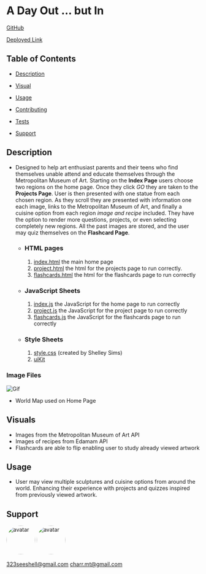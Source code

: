 #  **A Day Out ... but In** #

[GitHub](https://https://github.com/SeeShell/a-day-out)

[Deployed Link](https://seeshell.github.io/a-day-out/)


## Table of Contents

- [Description](#description) 

- [Visual](#visual) 

- [Usage](#usage) 

- [Contributing](#contributing) 

- [Tests](#tests) 

- [Support](#support) 


## **Description**

-  Designed to help art enthusiast parents and their teens who find themselves unable attend and educate themselves through the Metropolitan Museum of Art. Starting on the **Index Page** users choose two regions on the home page. Once they click *GO* they are taken to the **Projects Page**. User is then presented with one statue from each chosen region. As they scroll they are presented with information one each image, links to the Metropolitan Museum of Art, and finally a cuisine option from each region *image and recipe* included. They have the option to render more questions, projects, or even selecting completely new regions. All the past images are stored, and the user may quiz themselves on the **Flashcard Page**.



    - ### **HTML pages**

         1. [index.html](index.html)    the main home page
         2. [project.html](project.html)    the html for the projects page to run correctly.
         3. [flashcards.html](flashcards.html)  the html for the flashcards page to run correctly
    

    - ### **JavaScript Sheets** 

         1. [index.js](assets/js/index.js)  the JavaScript for the home page to run correctly
         2. [project.js](assets/js/project.js)  the JavaScript for the project page to run correctly
         3. [flashcards.js](assets/js/flashcards.js)    the JavaScript for the flashcards page to run correctly


    - ### **Style Sheets**

         1. [style.css](assets/css/style.css) (created by Shelley Sims)
         2. [uiKit](https://getuikit.com/docs/introduction)


### **Image Files** 

![Gif](ADayOut.gif)
- World Map used on Home Page


## **Visuals**

- Images from the Metropolitan Museum of Art API
- Images of recipes from Edamam API
- Flashcards are able to flip enabling user to study already viewed artwork


## **Usage**

- User may view multiple sculptures and cuisine options from around the world. Enhancing their experience with projects and quizzes inspired from previously viewed artwork.

## **Support**
[<img src="https://avatars2.githubusercontent.com/u/60075663?v=4" alt="avatar" style="border-radius: 75px" width="75"/>](https://https://github.com/SeeShell)
[<img src="https://avatars3.githubusercontent.com/u/60668617?v=4" alt="avatar" style="border-radius: 75px" width="75"/>](https://github.com/charrmountain)

 323seeshell@gmail.com                charr.mt@gmail.com 
 
